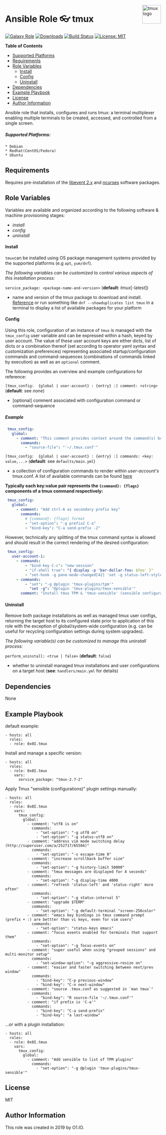 <p><img src="https://d2eip9sf3oo6c2.cloudfront.net/tags/images/000/001/048/landscape/tmux.png" alt="tmux logo" title="tmux" align="right" height="60" /></p>

Ansible Role :eyeglasses: tmux
=========
[![Galaxy Role](https://img.shields.io/ansible/role/44305.svg)](https://galaxy.ansible.com/0x0I/tmux)
[![Downloads](https://img.shields.io/ansible/role/d/44305.svg)](https://galaxy.ansible.com/0x0I/tmux)
[![Build Status](https://travis-ci.org/0x0I/ansible-role-tmux.svg?branch=master)](https://travis-ci.org/0x0I/ansible-role-tmux)
[![License: MIT](https://img.shields.io/badge/License-MIT-yellow.svg)](https://opensource.org/licenses/MIT)

**Table of Contents**
  - [Supported Platforms](#supported-platforms)
  - [Requirements](#requirements)
  - [Role Variables](#role-variables)
      - [Install](#install)
      - [Config](#config)
      - [Uninstall](#uninstall)
  - [Dependencies](#dependencies)
  - [Example Playbook](#example-playbook)
  - [License](#license)
  - [Author Information](#author-information)

Ansible role that installs, configures and runs tmux: a terminal multiplexer enabling multiple terminals to be created, accessed, and controlled from a single screen.

##### Supported Platforms:
```
* Debian
* Redhat(CentOS/Fedora)
* Ubuntu
```

Requirements
------------

Requires pre-installation of the [libevent 2.x](http://fr2.rpmfind.net/linux/rpm2html/search.php?query=libevent&submit=Search+...&system=&arch=) and [ncurses](http://fr2.rpmfind.net/linux/rpm2html/search.php?query=ncurses&submit=Search+...&system=&arch=) software packages.

Role Variables
--------------
Variables are available and organized according to the following software & machine provisioning stages:
* _install_
* _config_
* _uninstall_

#### Install

`tmux`can be installed using OS package management systems provided by the supported platforms (e.g `apt`, `yum/dnf`).

_The following variables can be customized to control various aspects of this installation process:_

`service_package: <package-name-and-version>` (**default**: *tmux*[-latest])
- name and version of the tmux package to download and install. [Reference](http://fr2.rpmfind.net/linux/rpm2html/search.php?query=tmux&submit=Search+...&system=&arch=) or run something like `dnf --showduplicates list tmux` in a terminal to display a list of available packages for your platform

#### Config

Using this role, configuration of an instance of `tmux` is managed with the `tmux_config` user variable and can be expressed within a hash, keyed by user account. The value of these user account keys are either dicts, list of dicts or a combination thereof (set according to operator yaml syntax and customization preferences) representing associated startup/configuration commands and command-sequences (combinations of commands linked by execution) as well as an `optional` comment.

The following provides an overview and example configurations for reference:

`[tmux_config:  {global | user-account} : {entry} :] comment: <string>` (**default**: see *none*)
- [optional] comment associated with configuration command or command-sequence

##### Example

 ```yaml
  tmux_config:
    global:
      - comment: "This comment provides context around the command(s) below"
        commands:
          - "source-file": "'~/.tmux.conf'"
  ```

`[tmux_config:  {global | user-account} : {entry} :] commands: <key: value,...>` (**default**: see `defaults/main.yml`)
- a collection of configuration commands to render within *user-account's* tmux.conf. A list of available commands can be found [here](http://man7.org/linux/man-pages/man1/tmux.1.html)

**Typically each key:value pair represents the `{command}: {flags}` components of a tmux command respectively:**

 ```yaml
  tmux_config:
    global:
      - comment: "Add ctrl-A as secondary prefix key"
        commands:
          # {command}: {flags} format
          - "set-option": "-g prefix2 C-a"
          - "bind-key": "C-a send-prefix -2"
  ```

However, technically any splitting of the tmux command syntax is allowed and should result in the correct rendering of the desired configuration:

 ```yaml
  tmux_config:
    user-account-1:
      - commands:
          - "bind-key C-c": "new-session"
          - "if-shell true": "{ display -p 'bar-dollar-foo: $foo' }"
          - "set-hook -g pane-mode-changed[42] 'set -g status-left-style bg=red'": ""
      - commands:
          - "set": "-g @plugin 'tmux-plugins/tpm'"
            "set -g": "@plugin 'tmux-plugins/tmux-sensible'"
        comment: "Install tmux TPM & 'tmux-sensible' (sensible configurations) plugins"
  ```

#### Uninstall

Remove both package installations as well as managed tmux user configs, returning the target host to its configured state prior to application of this role with the exception of global/system-wide configuration (e.g. can be useful for recycling configuration settings during system upgrades).

_The following variable(s) can be customized to manage this uninstall process:_

`perform_uninstall: <true | false>` (**default**: `false`)
- whether to uninstall managed tmux installations and user configurations on a target host (**see**: `handlers/main.yml` for details)

Dependencies
------------

None

Example Playbook
----------------
default example:
```
- hosts: all
  roles:
  - role: 0x0I.tmux
```

Install and manage a specific version:
```
- hosts: all
  roles:
  - role: 0x0I.tmux
    vars:
      service_package: "tmux-2.7-2"
```

Apply Tmux "sensible (configurations)" plugin settings manually:
```
- hosts: all
  roles:
  - role: 0x0I.tmux
    vars:
      tmux_config:
        global:
          - comment: "utf8 is on"
            commands:
              - "set-option": "-g utf8 on"
              - "set-option": "-g status-utf8 on"
          - comment: "address vim mode switching delay (http://superuser.com/a/252717/65504)"
            commands:
              - "set-option": "-s escape-time 0"
          - comment: "increase scrollback buffer size"
            commands:
              - "set-option": "-g history-limit 50000"
          - comment: "tmux messages are displayed for 4 seconds"
            commands:
              - "set-option": "-g display-time 4000
          - comment: "refresh 'status-left' and 'status-right' more often"
            commands:
              - "set-option": "-g status-interval 5"
          - comment: "upgrade $TERM"
            commands:
              - "set-option": "-g default-terminal "screen-256color"
          - comment: "emacs key bindings in tmux command prompt (prefix + :) are bettter than vi keys, even for vim users"
            commands:
              - "set-option": "status-keys emacs"
          - comment: "focus events enabled for terminals that support them"
            commands:
              - "set-option": "-g focus-events on"
          - comment: "super useful when using "grouped sessions" and multi-monitor setup"
            commands:
              - "set-window-option": "-g aggressive-resize on"
          - comment: "easier and faster switching between next/prev window"
            commands:
              - "bind-key": "C-p previous-window"
              - "bind-key": "C-n next-window"
          - comment: "source .tmux.conf as suggested in `man tmux`"
            commands:
              - "bind-key": "R source-file '~/.tmux.conf'"
          - comment: "if prefix is 'C-a'"
            commands:
              - "bind-key": "C-a send-prefix"
              - "bind-key": "a last-window"
```

...or with a plugin installation:
```
- hosts: all
  roles:
  - role: 0x0I.tmux
    vars:
      tmux_config:
        global:
          - comment: "Add sensible to list of TPM plugins"
            commands:
              - "set-option": "-g @plugin 'tmux-plugins/tmux-sensible'"
```

License
-------

MIT

Author Information
------------------

This role was created in 2019 by O1.IO.
